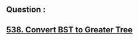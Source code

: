 ## Question : 
<h2> <a href="https://leetcode.com/problems/convert-bst-to-greater-tree/">538. Convert BST to Greater Tree</a>
